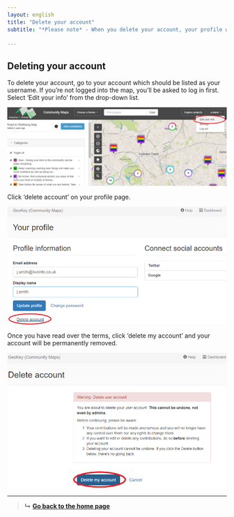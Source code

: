 ```yaml
---
layout: english
title: "Delete your account"
subtitle: "*Please note* - When you delete your account, your profile will be permantely removed and your contributions will be made anonymous."

---
```


## Deleting your account

To delete your account, go to your account which should be listed as your username. If you’re not logged into the map, you’ll be asked to log in first. Select ‘Edit your info’ from the drop-down list.

![delete-account-edit-your-info](/images/delete-account-edit-your-info.PNG)

Click ‘delete account’ on your profile page.

![delete-account-button](/images/delete-account-button.png)

Once you have read over the terms, click ‘delete my account’ and your account will be permanently removed.

![delete-account-final](/images/delete-account-final.png)

---

> **&#8627;** [**Go back to the home page**](index.md)
